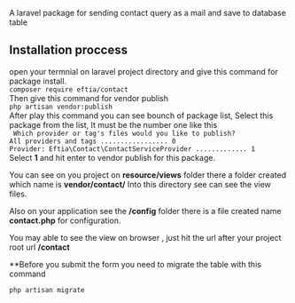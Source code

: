   A laravel package for sending contact query as a mail and save to database table

##  Installation proccess

open your termnial on laravel project directory and give this command for package install. <br>
`composer require eftia/contact`
<br>
Then give this command for vendor publish <br>
`php artisan vendor:publish`
<br>
After play this command you can see bounch of package list, Select this package from the list, It must be the number one like this <br>
` Which provider or tag's files would you like to publish?` <br>
 ` All providers and tags ................. 0  ` <br>
  `Provider: Eftia\Contact\ContactServiceProvider ............. 1` <br>
Select **1** and hit enter to vendor  publish for this package.

You can see on you project on **resource/views** folder there a folder created which name is **vendor/contact/** Into this directory see can see the view files.

Also on your application see the **/config** folder there is a file created name **contact.php** for configuration.

You may able to see the view on browser , just hit the url after your project root url **/contact** 

**Before you submit the form you need to migrate the table with this command 

`php artisan migrate`